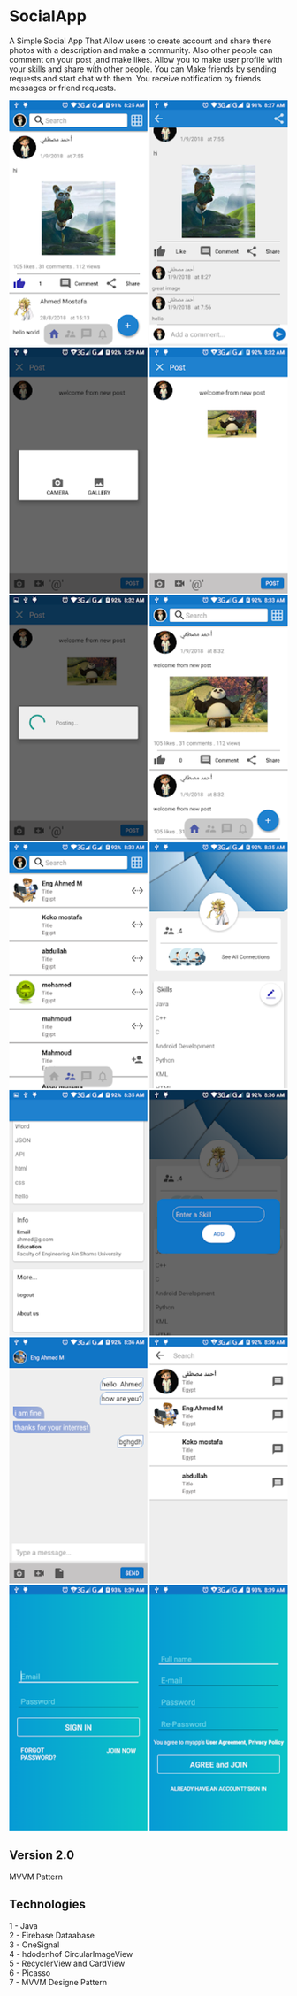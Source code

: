 # SocialApp

A Simple Social App That Allow users to create account and share there photos with a description and make a community.
Also other people can comment on your post ,and make likes.
Allow you to make user profile with your skills and share with other people.
You can Make friends by sending requests and start chat with them.
You receive notification by friends messages or friend requests.




<p align="center">
  <img src="imgs/i1.png" width="250" title="hover text">
  <img src="imgs/i2.png" width="250" title="hover text">
  <img src="imgs/i3.png" width="250" title="hover text">
  <img src="imgs/i4.png" width="250" title="hover text">
  <img src="imgs/i5.png" width="250" title="hover text">
  <img src="imgs/i6.png" width="250" title="hover text">
  <img src="imgs/i7.png" width="250" title="hover text">
  <img src="imgs/i8.png" width="250" title="hover text">
  <img src="imgs/i9.png" width="250" title="hover text">
  <img src="imgs/i10.png" width="250" title="hover text">
  <img src="imgs/i11.png" width="250" title="hover text">
  <img src="imgs/i12.png" width="250" title="hover text">
  <img src="imgs/i13.png" width="250" title="hover text">
  <img src="imgs/i14.png" width="250" title="hover text">

</p>


## Version 2.0
MVVM Pattern

## Technologies
1 - Java
</br>
2 - Firebase Dataabase
</br>
3 - OneSignal
</br>
4 - hdodenhof CircularImageView
</br>
5 - RecyclerView and CardView
</br>
6 - Picasso
</br>
7 - MVVM Designe Pattern
</br>
